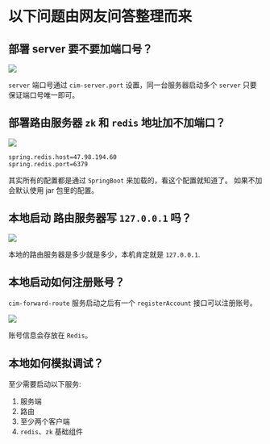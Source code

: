 # 以下问题由网友问答整理而来


## 部署 server 要不要加端口号？

![](https://ws2.sinaimg.cn/large/006tNbRwly1fymb41bob6j31g90c9dk6.jpg)

`server` 端口号通过 `cim-server.port` 设置，同一台服务器启动多个 `server` 只要保证端口号唯一即可。

## 部署路由服务器 `zk` 和 `redis` 地址加不加端口？

![](https://ws2.sinaimg.cn/large/006tNbRwly1fymb9wgo5hj31g909jjv6.jpg)


```
spring.redis.host=47.98.194.60 
spring.redis.port=6379
```

其实所有的配置都是通过 `SpringBoot` 来加载的，看这个配置就知道了。
如果不加会默认使用 jar 包里的配置。


## 本地启动 路由服务器写 `127.0.0.1` 吗？

![](https://ws4.sinaimg.cn/large/006tNbRwly1fymbc9lzidj31g908g0xb.jpg)

本地的路由服务器是多少就是多少，本机肯定就是 `127.0.0.1`.


## 本地启动如何注册账号？

`cim-forward-route` 服务启动之后有一个 `registerAccount` 接口可以注册账号。

![](https://ws2.sinaimg.cn/large/006tNbRwly1fymbjn98f6j31bn0u0aff.jpg)

账号信息会存放在 `Redis`。


## 本地如何模拟调试？

至少需要启动以下服务:

1. 服务端
2. 路由
3. 至少两个客户端
4. `redis`、`zk` 基础组件
